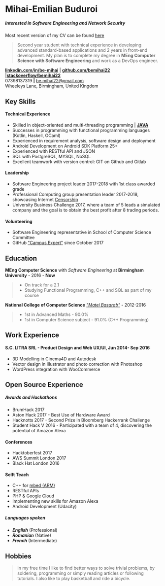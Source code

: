 <!--Name & Interest-->
# Mihai-Emilian Buduroi
##### Interested in Software Engineering and Network Security
Most recent version of my CV can be found [here](https://github.com/bemihai22/CV/blob/master/cv.md)

<!--Statement-->
> Second year student with technical experience in developing advanced standard-based applications and 2 years in front-end development. My plan is to complete my degree in **MEng Computer Science with Software Engineering** and work as a DevOps engineer.

<!--Contact Information-->
[__linkedin.com/in/be-mihai__](https://www.linkedin.com/in/be-mihai/)   | [__github.com/bemihai22__](https://github.com/bemihai22) |[__stackoverflow/bemihai22__](https://stackoverflow.com/users/7056603/bemihai22)  
07398137319 __|__ be.mihai22@gmail.com   
Wheeleys Lane, Birmingham, United Kingdom  

<!--Body Start -->

<!--Highlights -->
Key Skills
----------
#### Technical Experience
* Skilled in object-oriented and multi-threading programming | [__JAVA__](https://github.com/bemihai22/talktostrangersCMD)
* Successes in programming with functional programming languages (Kotlin, Haskell, OCaml)
* Experienced in requirement analysis, software design and deployment
* Android Development on Android SDK Platform 25+
* Experienced with RESTful API and JSON
* SQL with PostgreSQL, MYSQL, NoSQL
* Excellent teamwork with version control: GIT on Github and Gitlab

<!--Leadership-->
#### Leadership
* Software Engineering project leader 2017-2018 with 1st class awarded grade
* Professional Computing group presentation leader 2017-2018, showcasing Internet [Censorship](https://docs.google.com/presentation/d/1G9AnpxJD_0iL3ISDxj3EJGa80AkJNM933q1JZQ2uzjU/edit?usp=sharing)
* University Business Challenge 2017, where a team of 5 leads a simulated company and the goal is to obtain the best profit after 8 trading periods.

<!--Volunteering-->
#### Volunteering
* Software Engineering representative
 in School of Computer Science Committee
* GitHub ["Campus Expert"](https://github.com/campus-experts) since October 2017

<!--School-->
Education
---------  

 __MEng Computer Science__ with _Software Engineering_ at __Birmingham University__ - 2016 - __Now__  

>  - On track for a 2.1
>  - Studying Functional Programming, C++ and SQL as part of my course  

__National College of Computer Science__ [_"Matei Basarab"_](http://cnimateibasarab.ro/cnimb/) - 2012-2016  

> - 1st in Advanced Maths - 90.0%
> - 1st in Computer Science subject - 91.0% (C++ Programming)


<!--Work-->
Work Experience
---------------


#### S.C. LITRA SRL - Product Design and Web UX/UI, Jun 2014- Sep 2016
* 3D Modelling in Cinema4D and Autodesk
* Vector design in Illustrator and photo correction with Photoshop
* WordPress integration with WooCommerce

<!--OpenS-->
Open Source Experience
----------------------

<!--Le Hacks-->
##### Awards and Hackathons
* BrumHack 2017
* Aston Hack 2017 - Best Use of Hardware Award
* Hacknotts 2017 - Second Prize in Bloomberg Hackerrank Challenge
* Student Hack V 2016 - Participated with a team of 4, discovering the potential of Amazon Alexa

<!--Confs-->
#### Conferences
* Hacktoberfest 2017
* AWS Summit London 2017
* Black Hat London 2016

<!--In the house-->
#### Selft Teach
* C++ for [mbed (ARM)](https://github.com/bemihai22/mbed)
* RESTful APIs
* PHP & Google Cloud
* Implementing new skills for Amazon Alexa
* Android Development (Udacity)


##### Languages spoken
* _**English**_ (Professional)
* _**Romanian**_ (Native)
* _**French**_ (Intermediate)

<!--What I love-->
Hobbies
-------
>In my free time I like to find better ways to solve trivial problems, by soldering, programming or simply reading articles or following tutorials. I also like to play basketball and ride a bicycle.
<!--Body End -->
